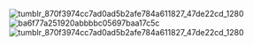 ![tumblr_870f3974cc7ad0ad5b2afe784a611827_47de22cd_1280](https://github.com/user-attachments/assets/9c8f3543-bac3-4f87-b6c7-b7d93c1e6167)
 ![ba6f77a251920abbbbc05697baa17c5c](https://github.com/user-attachments/assets/d9321a38-db04-410e-93b4-334998136ef0)
![tumblr_870f3974cc7ad0ad5b2afe784a611827_47de22cd_1280](https://github.com/user-attachments/assets/9c8f3543-bac3-4f87-b6c7-b7d93c1e6167)
